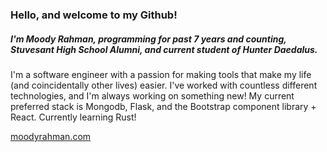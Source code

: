 ### Hello, and welcome to my Github!
##### I'm Moody Rahman, programming for past 7 years and counting, Stuvesant High School Alumni, and current student of Hunter Daedalus.

I'm a software engineer with a passion for making tools that make my life (and coincidentally other lives) easier. I've worked with countless different technologies, and I'm always working on something new! My current preferred stack is Mongodb, Flask, and the Bootstrap component library + React. 
Currently learning Rust!


[moodyrahman.com](https://moodyrahman.com)
